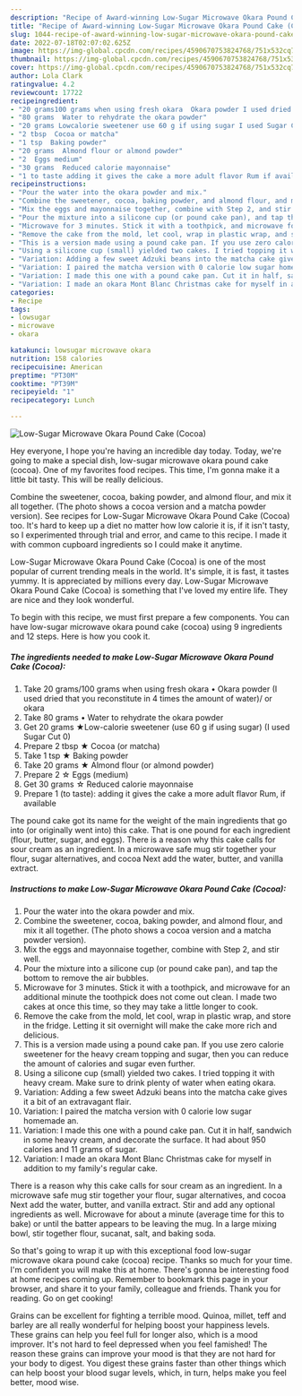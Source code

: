 ```yaml
---
description: "Recipe of Award-winning Low-Sugar Microwave Okara Pound Cake (Cocoa)"
title: "Recipe of Award-winning Low-Sugar Microwave Okara Pound Cake (Cocoa)"
slug: 1044-recipe-of-award-winning-low-sugar-microwave-okara-pound-cake-cocoa
date: 2022-07-18T02:07:02.625Z
image: https://img-global.cpcdn.com/recipes/4590670753824768/751x532cq70/low-sugar-microwave-okara-pound-cake-cocoa-recipe-main-photo.jpg
thumbnail: https://img-global.cpcdn.com/recipes/4590670753824768/751x532cq70/low-sugar-microwave-okara-pound-cake-cocoa-recipe-main-photo.jpg
cover: https://img-global.cpcdn.com/recipes/4590670753824768/751x532cq70/low-sugar-microwave-okara-pound-cake-cocoa-recipe-main-photo.jpg
author: Lola Clark
ratingvalue: 4.2
reviewcount: 17722
recipeingredient:
- "20 grams100 grams when using fresh okara  Okara powder I used dried that you reconstitute in 4 times the amount of water or okara"
- "80 grams  Water to rehydrate the okara powder"
- "20 grams Lowcalorie sweetener use 60 g if using sugar I used Sugar Cut 0"
- "2 tbsp  Cocoa or matcha"
- "1 tsp  Baking powder"
- "20 grams  Almond flour or almond powder"
- "2  Eggs medium"
- "30 grams  Reduced calorie mayonnaise"
- "1 to taste adding it gives the cake a more adult flavor Rum if available"
recipeinstructions:
- "Pour the water into the okara powder and mix."
- "Combine the sweetener, cocoa, baking powder, and almond flour, and mix it all together. (The photo shows a cocoa version and a matcha powder version)."
- "Mix the eggs and mayonnaise together, combine with Step 2, and stir well."
- "Pour the mixture into a silicone cup (or pound cake pan), and tap the bottom to remove the air bubbles."
- "Microwave for 3 minutes. Stick it with a toothpick, and microwave for an additional minute the toothpick does not come out clean. I made two cakes at once this time, so they may take a little longer to cook."
- "Remove the cake from the mold, let cool, wrap in plastic wrap, and store in the fridge. Letting it sit overnight will make the cake more rich and delicious."
- "This is a version made using a pound cake pan. If you use zero calorie sweetener for the heavy cream topping and sugar, then you can reduce the amount of calories and sugar even further."
- "Using a silicone cup (small) yielded two cakes. I tried topping it with heavy cream. Make sure to drink plenty of water when eating okara."
- "Variation: Adding a few sweet Adzuki beans into the matcha cake gives it a bit of an extravagant flair."
- "Variation: I paired the matcha version with 0 calorie low sugar homemade an."
- "Variation: I made this one with a pound cake pan. Cut it in half, sandwich in some heavy cream, and decorate the surface. It had about 950 calories and 11 grams of sugar."
- "Variation: I made an okara Mont Blanc Christmas cake for myself in addition to my family&#39;s regular cake."
categories:
- Recipe
tags:
- lowsugar
- microwave
- okara

katakunci: lowsugar microwave okara 
nutrition: 158 calories
recipecuisine: American
preptime: "PT30M"
cooktime: "PT39M"
recipeyield: "1"
recipecategory: Lunch

---
```



![Low-Sugar Microwave Okara Pound Cake (Cocoa)](https://img-global.cpcdn.com/recipes/4590670753824768/751x532cq70/low-sugar-microwave-okara-pound-cake-cocoa-recipe-main-photo.jpg)

Hey everyone, I hope you're having an incredible day today. Today, we're going to make a special dish, low-sugar microwave okara pound cake (cocoa). One of my favorites food recipes. This time, I'm gonna make it a little bit tasty. This will be really delicious.

Combine the sweetener, cocoa, baking powder, and almond flour, and mix it all together. (The photo shows a cocoa version and a matcha powder version). See recipes for Low-Sugar Microwave Okara Pound Cake (Cocoa) too. It&#39;s hard to keep up a diet no matter how low calorie it is, if it isn&#39;t tasty, so I experimented through trial and error, and came to this recipe. I made it with common cupboard ingredients so I could make it anytime.

Low-Sugar Microwave Okara Pound Cake (Cocoa) is one of the most popular of current trending meals in the world. It's simple, it is fast, it tastes yummy. It is appreciated by millions every day. Low-Sugar Microwave Okara Pound Cake (Cocoa) is something that I've loved my entire life. They are nice and they look wonderful.


To begin with this recipe, we must first prepare a few components. You can have low-sugar microwave okara pound cake (cocoa) using 9 ingredients and 12 steps. Here is how you cook it.

<!--inarticleads1-->

##### The ingredients needed to make Low-Sugar Microwave Okara Pound Cake (Cocoa):

1. Take 20 grams/100 grams when using fresh okara • Okara powder (I used dried that you reconstitute in 4 times the amount of water)/ or okara
1. Take 80 grams • Water to rehydrate the okara powder
1. Get 20 grams ★Low-calorie sweetener (use 60 g if using sugar) (I used Sugar Cut 0)
1. Prepare 2 tbsp ★ Cocoa (or matcha)
1. Take 1 tsp ★ Baking powder
1. Take 20 grams ★ Almond flour (or almond powder)
1. Prepare 2 ☆ Eggs (medium)
1. Get 30 grams ☆ Reduced calorie mayonnaise
1. Prepare 1 (to taste): adding it gives the cake a more adult flavor Rum, if available


The pound cake got its name for the weight of the main ingredients that go into (or originally went into) this cake. That is one pound for each ingredient (flour, butter, sugar, and eggs). There is a reason why this cake calls for sour cream as an ingredient. In a microwave safe mug stir together your flour, sugar alternatives, and cocoa Next add the water, butter, and vanilla extract. 

<!--inarticleads2-->

##### Instructions to make Low-Sugar Microwave Okara Pound Cake (Cocoa):

1. Pour the water into the okara powder and mix.
1. Combine the sweetener, cocoa, baking powder, and almond flour, and mix it all together. (The photo shows a cocoa version and a matcha powder version).
1. Mix the eggs and mayonnaise together, combine with Step 2, and stir well.
1. Pour the mixture into a silicone cup (or pound cake pan), and tap the bottom to remove the air bubbles.
1. Microwave for 3 minutes. Stick it with a toothpick, and microwave for an additional minute the toothpick does not come out clean. I made two cakes at once this time, so they may take a little longer to cook.
1. Remove the cake from the mold, let cool, wrap in plastic wrap, and store in the fridge. Letting it sit overnight will make the cake more rich and delicious.
1. This is a version made using a pound cake pan. If you use zero calorie sweetener for the heavy cream topping and sugar, then you can reduce the amount of calories and sugar even further.
1. Using a silicone cup (small) yielded two cakes. I tried topping it with heavy cream. Make sure to drink plenty of water when eating okara.
1. Variation: Adding a few sweet Adzuki beans into the matcha cake gives it a bit of an extravagant flair.
1. Variation: I paired the matcha version with 0 calorie low sugar homemade an.
1. Variation: I made this one with a pound cake pan. Cut it in half, sandwich in some heavy cream, and decorate the surface. It had about 950 calories and 11 grams of sugar.
1. Variation: I made an okara Mont Blanc Christmas cake for myself in addition to my family&#39;s regular cake.


There is a reason why this cake calls for sour cream as an ingredient. In a microwave safe mug stir together your flour, sugar alternatives, and cocoa Next add the water, butter, and vanilla extract. Stir and add any optional ingredients as well. Microwave for about a minute (average time for this to bake) or until the batter appears to be leaving the mug. In a large mixing bowl, stir together flour, sucanat, salt, and baking soda. 

So that's going to wrap it up with this exceptional food low-sugar microwave okara pound cake (cocoa) recipe. Thanks so much for your time. I'm confident you will make this at home. There's gonna be interesting food at home recipes coming up. Remember to bookmark this page in your browser, and share it to your family, colleague and friends. Thank you for reading. Go on get cooking!

Grains can be excellent for fighting a terrible mood. Quinoa, millet, teff and barley are all really wonderful for helping boost your happiness levels. These grains can help you feel full for longer also, which is a mood improver. It's not hard to feel depressed when you feel famished! The reason these grains can improve your mood is that they are not hard for your body to digest. You digest these grains faster than other things which can help boost your blood sugar levels, which, in turn, helps make you feel better, mood wise.

